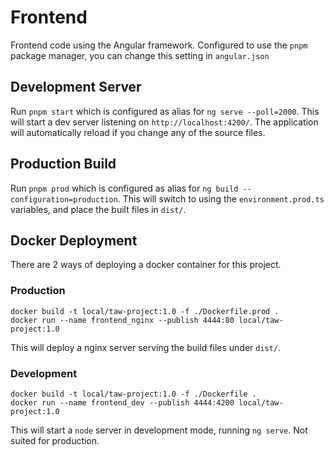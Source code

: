 # Frontend

Frontend code using the Angular framework. Configured to use the `pnpm` package manager, you can change this setting in `angular.json`

## Development Server

Run `pnpm start` which is configured as alias for `ng serve --poll=2000`. This will start a dev server listening on `http://localhost:4200/`. The application will automatically reload if you change any of the source files.

## Production Build
Run `pnpm prod` which is configured as alias for `ng build --configuration=production`. This will switch to using the `environment.prod.ts` variables, and place the built files in `dist/`.

## Docker Deployment
There are 2 ways of deploying a docker container for this project.

### Production
```
docker build -t local/taw-project:1.0 -f ./Dockerfile.prod .
docker run --name frontend_nginx --publish 4444:80 local/taw-project:1.0
```

This will deploy a nginx server serving the build files under `dist/`.

### Development
```
docker build -t local/taw-project:1.0 -f ./Dockerfile .
docker run --name frontend_dev --publish 4444:4200 local/taw-project:1.0
```

This will start a `node` server in development mode, running `ng serve`. Not suited for production.

